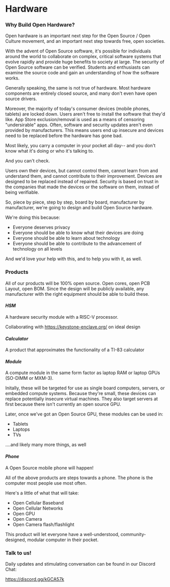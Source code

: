 # Hardware

### Why Build Open Hardware?

Open hardware is an important next step for the Open Source / Open Culture movement, and an important next step towards free, open societies.  

With the advent of Open Source software, it's possible for individuals around the world to collaborate on complex, critical software systems that evolve rapidly and provide huge benefits to society at large.
The security of Open Source software can be verified.  Students and enthusiasts can examine the source code and gain an understanding of how the software works.

Generally speaking, the same is not true of hardware.  Most hardware components are entirely closed source, and many don't even have open source drivers.  

Moreover, the majority of today's consumer devices (mobile phones, tablets) are locked down.  Users aren't free to install the software that they'd like.  App Store exclusion/removal is used as a means of censoring
"undersirable" apps. Often, software and security updates aren't even provided by manufacturers.  This means users end up insecure and devices need to be replaced before the hardware has gone bad.

Most likely, you carry a computer in your pocket all day-- and you don't know what it's doing or who it's talking to.

And you can't check.  

Users own their devices, but cannot control them, cannot learn from and understand them, and cannot contribute to their improvement.  Devices are designed to be replaced instead of repaired.
Security is based on trust in the companies that made the devices or the software on them, instead of being verifiable.  

So, piece by piece, step by step, board by board, manufacturer by manufacturer, we're going to design and build Open Source hardware.

We're doing this because:

* Everyone deserves privacy
* Everyone should be able to know what their devices are doing
* Everyone should be able to learn about technology
* Everyone should be able to contribute to the advancement of technology on all levels

And we'd love your help with this, and to help you with it, as well.  

### Products

All of our products will be 100% open source.  Open cores, open PCB Layout, open BOM.
Since the design will be publicly available, any manufacturer with the right equipment should be able to build these.

#### *HSM*
A hardware security module with a RISC-V processor. 

Collaborating with https://keystone-enclave.org/ on ideal design

#### *Calculator*
A product that approximates the functionality of a TI-83 calculator

#### *Module*
A compute module in the same form factor as laptop RAM or laptop GPUs (SO-DIMM or MXM-3).  

Initally, these will be targeted for use as single board computers, servers, or embedded compute systems.  Because they're small, these devices can replace potentially insecure virtual machines.
They also target servers at first because there isn't currently an open source GPU.  

Later, once we've got an Open Source GPU, these modules can be used in:

* Tablets
* Laptops
* TVs

....and likely many more things, as well


#### *Phone*
A Open Source mobile phone will happen!

All of the above products are steps towards a phone.  The phone is the computer most people use most often.

Here's a little of what that will take:

* Open Cellular Baseband
* Open Cellular Networks
* Open GPU
* Open Camera
* Open Camera flash/flashlight

This product will let everyone have a well-understood, community-designed, modular computer in their pocket.  

### Talk to us!
Daily updates and stimulating conversation can be found in our Discord Chat:

https://discord.gg/kGCA57k
